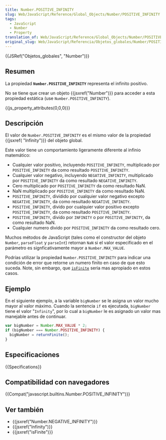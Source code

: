 ```yaml
---
title: Number.POSITIVE_INFINITY
slug: Web/JavaScript/Reference/Global_Objects/Number/POSITIVE_INFINITY
tags:
  - JavaScript
  - Number
  - Property
translation_of: Web/JavaScript/Reference/Global_Objects/Number/POSITIVE_INFINITY
original_slug: Web/JavaScript/Referencia/Objetos_globales/Number/POSITIVE_INFINITY
---
```


{{JSRef("Objetos_globales", "Number")}}

## Resumen

La propiedad **`Number.POSITIVE_INFINITY`** representa el infinito positivo.

No se tiene que crear un objeto {{jsxref("Number")}} para acceder a esta propiedad estática (use `Number.POSITIVE_INFINITY`).

{{js_property_attributes(0,0,0)}}

## Descripción

El valor de `Number.POSITIVE_INFINITY` es el mismo valor de la propiedad {{jsxref( "Infinity")}} del objeto global.

Este valor tiene un comportamiento ligeramente diferente al infinio matemático:

- Cualquier valor positivo, incluyendo `POSITIVE_INFINITY`, multiplicado por `POSITIVE_INFINITY` da como resultado `POSITIVE_INFINITY`.
- Cualquier valor negativo, incluyendo `NEGATIVE_INFINITY`, multiplicado por `POSITIVE_INFINITY` da como resultado `NEGATIVE_INFINITY`.
- Cero multiplicado por `POSITIVE_INFINITY` da como resultado NaN.
- NaN multiplicado por `POSITIVE_INFINITY` da como resultado NaN.
- `POSITIVE_INFINITY`, dividido por cualquier valor negativo excepto `NEGATIVE_INFINITY`, da como resultado `NEGATIVE_INFINITY`.
- `POSITIVE_INFINITY`, divido por cualquier valor positivo excepto `POSITIVE_INFINITY`, da como resultado `POSITIVE_INFINITY`.
- `POSITIVE_INFINITY`, divido por `INFINITY` o por `POSITIVE_INFINITY`, da como resultado NaN.
- Cualquier numero divido por `POSITIVE_INFINITY` da como resultado cero.

Muchos métodos de JavaScript (tales como el constructor del objeto `Number`, `parseFloat` y `parseInt`) retornan `NaN` si el valor especificado en el parámetro es signficativamente mayor a `Number.MAX_VALUE`.

Podrías utilizar la propiedad `Number.POSITIVE_INFINITY` para indicar una condición de error que retorne un numero finito en caso de que esto suceda. Note, sin embargo, que [`isFinite`](/es/docs/Referencia_de_JavaScript_1.5/Funciones_globales/isFinite) seria mas apropiado en estos casos.

## Ejemplo

En el siguiente ejemplo, a la variable `bigNumber` se le asigna un valor mucho mayor al valor máximo. Cuando la sentencia `if` es ejecutada, `bigNumber` tiene el valor "`Infinity`", por lo cual a `bigNumber` le es asignado un valor mas manejable antes de continuar.

```js
var bigNumber = Number.MAX_VALUE * 2;
if (bigNumber === Number.POSITIVE_INFINITY) {
  bigNumber = returnFinite();
}
```

## Especificaciones

{{Specifications}}

## Compatibilidad con navegadores

{{Compat("javascript.builtins.Number.POSITIVE_INFINITY")}}

## Ver también

- {{jsxref("Number.NEGATIVE_INFINITY")}}
- {{jsxref("Infinity")}}
- {{jsxref("isFinite")}}
